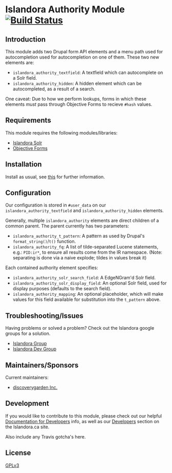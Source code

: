 # Islandora Authority Module [![Build Status](https://travis-ci.org/discoverygarden/islandora_authority.png?branch=7.x)](https://travis-ci.org/discoverygarden/islandora_authority)

## Introduction

This module adds two Drupal form API elements and a menu path used for autocompletion used for autocompletion on one of them. These two new elements are:
* `islandora_authority_textfield`: A textfield which can autocomplete on a Solr field.
* `islandora_authority_hidden`: A hidden element which can be autocompleted, as a result of a search.

One caveat: Due to how we perform lookups, forms in which these elements _must_ pass through Objective Forms to recieve `#hash` values.

## Requirements

This module requires the following modules/libraries:

* [Islandora Solr](https://github.com/Islandora/islandora_solr)
* [Objective Forms](https://github.com/Islandora/objective_forms)

## Installation

Install as usual, see [this](https://drupal.org/documentation/install/modules-themes/modules-7) for further information.

## Configuration

Our configuration is stored in `#user_data` on our `islandora_authority_textfield` and `islandora_authority_hidden` elements.

Generally, multiple `islandora_authority` elements are direct children of a common parent. The parent currently has two parameters:
* `islandora_authority_t_pattern`:  A pattern as used by Drupal's `format_string()`/`t()` function.
* `islandora_authority_fq`: A list of tilde-separated Lucene statements, e.g.: `PID:ir*`, to ensure all results come from the IR namespace. (Note: separating is done via a naive explode; tildes in values break it)

Each contained authority element specifies:
* `islandora_authority_solr_search_field`: A EdgeNGram'd Solr field.
* `islandora_authority_solr_display_field`: An optional Solr field, used for display purposes (defaults to the search field).
* `islandora_authority_mapping`: An optional placeholder, which will make values for this field available for substitution into the `t_pattern` above.

## Troubleshooting/Issues

Having problems or solved a problem? Check out the Islandora google groups for a solution.

* [Islandora Group](https://groups.google.com/forum/?hl=en&fromgroups#!forum/islandora)
* [Islandora Dev Group](https://groups.google.com/forum/?hl=en&fromgroups#!forum/islandora-dev)

## Maintainers/Sponsors

Current maintainers:

* [discoverygarden Inc.](https://github.com/discoverygarden)

## Development

If you would like to contribute to this module, please check out our helpful [Documentation for Developers](https://github.com/Islandora/islandora/wiki#wiki-documentation-for-developers) info, as well as our [Developers](http://islandora.ca/developers) section on the Islandora.ca site.

Also include any Travis gotcha's here.

## License

[GPLv3](http://www.gnu.org/licenses/gpl-3.0.txt)
